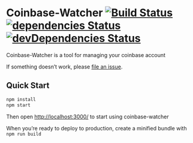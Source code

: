 # Coinbase-Watcher [![Build Status](https://travis-ci.org/FabienGreard/coinbase-watcher.svg?branch=master)](https://travis-ci.org/FabienGreard/coinbase-watcher)[![dependencies Status](https://david-dm.org/FabienGreard/coinbase-watcher/status.svg)](https://david-dm.org/FabienGreard/coinbase-watcher)[![devDependencies Status](https://david-dm.org/FabienGreard/coinbase-watcher/dev-status.svg)](https://david-dm.org/FabienGreard/coinbase-watcher?type=dev)

Coinbase-Watcher is a tool for managing your coinbase account

If something doesn’t work, please [file an issue](https://github.com/FabienGreard/coinbase-watcher/issues/new).

## Quick Start

```sh
npm install
npm start
```

Then open [http://localhost:3000/](http://localhost:3000/) to start using coinbase-watcher

When you’re ready to deploy to production, create a minified bundle with `npm run build`
